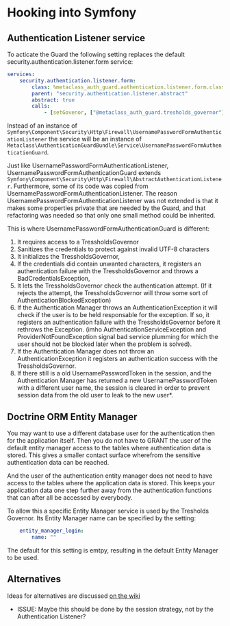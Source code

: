 Hooking into Symfony
====================

Authentication Listener service
-------------------------------

To acticate the Guard the following setting replaces the default security.authentication.listener.form service:

```yaml
services: 
    security.authentication.listener.form:
        class: %metaclass_auth_guard.authentication.listener.form.class%
        parent: "security.authentication.listener.abstract"
        abstract: true
        calls:
            - [setGovenor, ["@metaclass_auth_guard.tresholds_governor"] ] # REQUIRED
```

Instead of an instance of `Symfony\Component\Security\Http\Firewall\UsernamePasswordFormAuthenticationListener`
the service will be an instance of `Metaclass\AuthenticationGuardBundle\Service\UsernamePasswordFormAuthenticationGuard`.

Just like UsernamePasswordFormAuthenticationListener, UsernamePasswordFormAuthenticationGuard extends
`Symfony\Component\Security\Http\Firewall\AbstractAuthenticationListener`.  Furthermore, some of its code
was copied from UsernamePasswordFormAuthenticationListener. The reason UsernamePasswordFormAuthenticationListener
was not extended is that it makes some properties private that are needed by the Guard, and that 
refactoring was needed so that only one small method could be inherited. 

This is where UsernamePasswordFormAuthenticationGuard is different:
1. It requires access to a TressholdsGovernor
2. Sanitizes the credentials to protect against invalid UTF-8 characters
3. It initializes the TressholdsGovernor,
4. If the credentials did contain unwanted characters, it registers an authentication failure with the TressholdsGovernor 
   and throws a BadCredentialsException,
5. It lets the TressholdsGovernor check the authentication attempt. (If it rejects the attempt, the TressholdsGovernor
   will throw some sort of AuthenticationBlockedException)
6. If the Authentication Manager throws an AuthenticationException it will check if the user is to be held responsable 
   for the exception. If so, it registers an authentication failure with the TressholdsGovernor before it rethrows 
   the Exception. (imho AuthenticationServiceException and ProviderNotFoundException signal bad service plumming
   for which the user should not be blocked later when the problem is solved).
7. If the Authentication Manager does not throw an AuthenticationException it registers an authentication success with the 
   TressholdsGovernor.
8. If there still is a old UsernamePasswordToken in the session, and the Authentication Manager has returned a new 
   UsernamePasswordToken with a different user name, the session is cleared in order to prevent session data from
   the old user to leak to the new user*.
   

Doctrine ORM Entity Manager
---------------------------
 
You may want to use a different database user for the authentication then for the application itself. 
Then you do not have to GRANT the user of the default entity manager access to the tables where authentication data is stored. 
This gives a smaller contact surface wherefrom the sensitive authentication data can be reached.  

And the user of the authentication entity manager does not need to have access to the tables where the application data is stored.
This keeps your application data one step further away from the authentication functions that can after all be accessed by everybody. 
 
To allow this a specific Entity Manager service is used by the Tresholds Governor. Its Entity Manager name can
be specified by the setting:

```yml
    entity_manager_login:
        name: ""
```
 The default for this setting is emtpy, resulting in the default Entity Manager to be used.
 
Alternatives
------------
Ideas for alternatives are discussed [on the wiki](https://github.com/metaclass-nl/MetaclassAuthenticationGuardBundle/wiki/Other-options-for-hooking-the-Guard-into-Symfony%27s-authentication)

 
* ISSUE: Maybe this should be done by the session strategy, not by the Authentication Listener?
